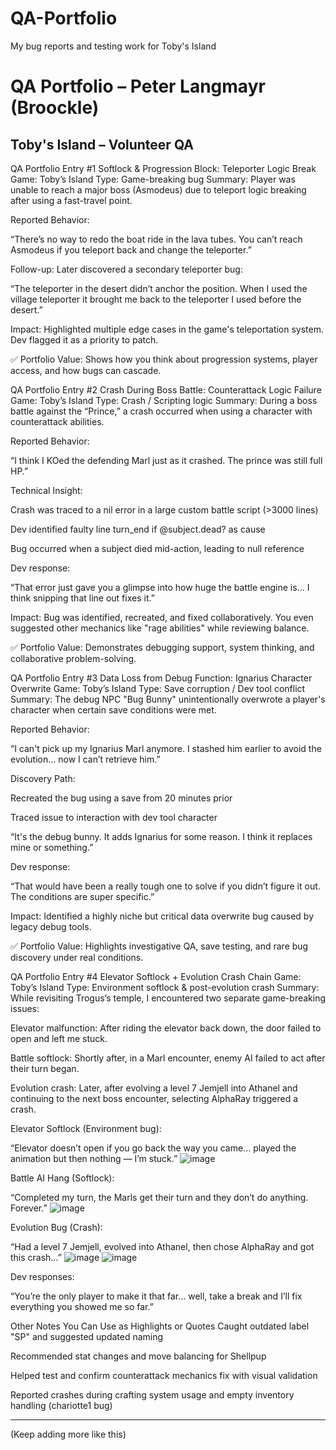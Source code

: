 # QA-Portfolio
My bug reports and testing work for Toby's Island



# QA Portfolio – Peter Langmayr (Broockle)

## Toby's Island – Volunteer QA

QA Portfolio Entry #1
Softlock & Progression Block: Teleporter Logic Break
Game: Toby’s Island
Type: Game-breaking bug
Summary:
Player was unable to reach a major boss (Asmodeus) due to teleport logic breaking after using a fast-travel point.

Reported Behavior:

“There’s no way to redo the boat ride in the lava tubes. You can’t reach Asmodeus if you teleport back and change the teleporter.”

Follow-up:
Later discovered a secondary teleporter bug:

“The teleporter in the desert didn’t anchor the position. When I used the village teleporter it brought me back to the teleporter I used before the desert.”

Impact:
Highlighted multiple edge cases in the game's teleportation system. Dev flagged it as a priority to patch.

✅ Portfolio Value: Shows how you think about progression systems, player access, and how bugs can cascade.



QA Portfolio Entry #2
Crash During Boss Battle: Counterattack Logic Failure
Game: Toby’s Island
Type: Crash / Scripting logic
Summary:
During a boss battle against the “Prince,” a crash occurred when using a character with counterattack abilities.

Reported Behavior:

“I think I KOed the defending Marl just as it crashed. The prince was still full HP.”

Technical Insight:

Crash was traced to a nil error in a large custom battle script (>3000 lines)

Dev identified faulty line turn_end if @subject.dead? as cause

Bug occurred when a subject died mid-action, leading to null reference

Dev response:

“That error just gave you a glimpse into how huge the battle engine is... I think snipping that line out fixes it.”

Impact:
Bug was identified, recreated, and fixed collaboratively. You even suggested other mechanics like "rage abilities" while reviewing balance.

✅ Portfolio Value: Demonstrates debugging support, system thinking, and collaborative problem-solving.




QA Portfolio Entry #3
Data Loss from Debug Function: Ignarius Character Overwrite
Game: Toby’s Island
Type: Save corruption / Dev tool conflict
Summary:
The debug NPC "Bug Bunny" unintentionally overwrote a player's character when certain save conditions were met.

Reported Behavior:

“I can't pick up my Ignarius Marl anymore. I stashed him earlier to avoid the evolution... now I can’t retrieve him.”

Discovery Path:

Recreated the bug using a save from 20 minutes prior

Traced issue to interaction with dev tool character

“It's the debug bunny. It adds Ignarius for some reason. I think it replaces mine or something.”

Dev response:

“That would have been a really tough one to solve if you didn’t figure it out. The conditions are super specific.”

Impact:
Identified a highly niche but critical data overwrite bug caused by legacy debug tools.

✅ Portfolio Value: Highlights investigative QA, save testing, and rare bug discovery under real conditions.



QA Portfolio Entry #4
Elevator Softlock + Evolution Crash Chain
Game: Toby’s Island
Type: Environment softlock & post-evolution crash
Summary:
While revisiting Trogus’s temple, I encountered two separate game-breaking issues:

Elevator malfunction: After riding the elevator back down, the door failed to open and left me stuck.

Battle softlock: Shortly after, in a Marl encounter, enemy AI failed to act after their turn began.

Evolution crash: Later, after evolving a level 7 Jemjell into Athanel and continuing to the next boss encounter, selecting AlphaRay triggered a crash.

Elevator Softlock (Environment bug):

“Elevator doesn’t open if you go back the way you came... played the animation but then nothing — I’m stuck.”
![image](https://github.com/user-attachments/assets/2a399dba-361f-44e7-9290-3f1800ab7aba)


Battle AI Hang (Softlock):

“Completed my turn, the Marls get their turn and they don’t do anything. Forever.”
![image](https://github.com/user-attachments/assets/1ebff1d2-463e-4a6d-a7bd-253b58d64275)


Evolution Bug (Crash):

“Had a level 7 Jemjell, evolved into Athanel, then chose AlphaRay and got this crash…”
![image](https://github.com/user-attachments/assets/598d0207-2121-4f70-90fe-f7e5939ccaf9)
![image](https://github.com/user-attachments/assets/fd65a84a-4727-4619-80ca-78f3c5fb15b7)


Dev responses:

“You’re the only player to make it that far... well, take a break and I’ll fix everything you showed me so far.”


Other Notes You Can Use as Highlights or Quotes
Caught outdated label "SP" and suggested updated naming

Recommended stat changes and move balancing for Shellpup

Helped test and confirm counterattack mechanics fix with visual validation

Reported crashes during crafting system usage and empty inventory handling (chariotte1 bug)








---

(Keep adding more like this)
